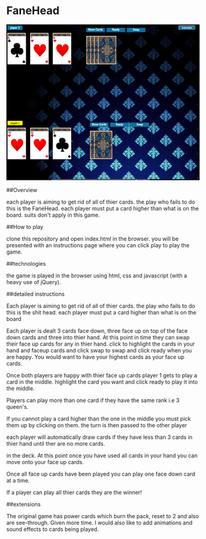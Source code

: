 # FaneHead

![](images/screenShot.png)

##Overview

each player is aiming to get rid of all of thier cards. the play who fails to do this is the FaneHead. each player must put a card higher than what is on the board. suits don't apply in this game.

##How to play

clone this repository and open index.html in the browser. you will be presented with an instructions page where you can click play to play the game.

##technologies

the game is played in the browser using html, css and javascript (with a heavy use of jQuery).

##detailed instructions

Each player is aiming to get rid of all of thier cards. the play who fails to do this is the shit head.  each player must put a card higher than what is on the board

Each player is dealt 3 cards face down, three face up on top of the face down cards and three into thier hand. At this point in time they can swap their face up cards for any in thier hand. click to highlight the cards in your hand and faceup cards and click swap to swap and click ready when you are happy.  You would want to have your highest cards as your face up cards.

Once both players are happy with thier face up cards player 1 gets to play a card in the middle.  highlight the card you want and click ready to play it into the middle.

Players can play more than one card if they have the same rank i.e 3 queen's.

If you cannot play a card higher than the one in the middle you must pick them up by clicking on them.  the turn is then passed to the other player

each player will automatically draw cards if they have less than 3 cards in thier hand until ther are no more cards.

in the deck. At this point once you have used all cards in your hand you can move onto your face up cards.

Once all face up cards have been played you can play one face down card at a time.

If a player can play all thier cards they are the winner!

##extensions 

The original game has power cards which burn the pack, reset to 2 and also are see-through. Given more time. I would also like to add animations and sound effects to cards being played.



